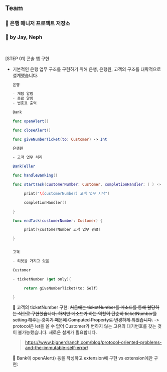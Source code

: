 ## Team 


### 🏢 은행 매니저 프로젝트 저장소

### 📱 by Jay, Neph

<br/>

[STEP 01] 콘솔 앱 구현

- 기본적인 은행 업무 구조를 구현하기 위해 은행, 은행원, 고객의 구조를 대략적으로 설계했습니다.

  ```swift
  은행
  
  - 개점 알림
  - 종료 알림
  - 번호표 출력
  
  Bank
  
  func openAlert()
  
  func closeAlert()
  
  func giveNumberTicket(to: Customer) -> Int
  
  은행원
  
  - 고객 업무 처리
  
  BankTeller
  
  func handleBanking()
  
  func startTask(customerNumber: Customer, completionHandler: ( ) -> Void) {
  
       print("\(customerNumber) 고객 업무 시작")
  
       completionHandler() 
  
  }
  
  func endTask(customerNumber: Customer) {
  
       print(\customerNumber 고객 업무 완료)
  
  }
  
  
  고객
  
  - 티켓을 가지고 있음
  
  Customer
  
  - ticketNumber (get only){
  
       return giveNumberTicket(to: Self)
  
  }
  ```

  🧐 고객의 ticketNumber 구현: ~~처음에는 ticketNumber를 메소드를 통해 할당하는 식으로 구현했습니다. 하지만 메소드가 하는 역할이 단순히 ticketNumber를 setting 해주는 것이기 때문에 Computed Property로 변경하게 되었습니다.~~ -> protocol은 let을 쓸 수 없어 Customer가 변하지 않는 고유의 대기번호를 갖는 것이 불가능했습니다. 새로운 설계가 필요합니다.

  >https://www.bignerdranch.com/blog/protocol-oriented-problems-and-the-immutable-self-error/

  🧐 Bank에 openAlert() 등을 작성하고 extension에 구현 vs extension에만 구현:

 